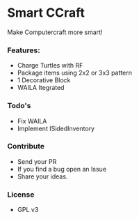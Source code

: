 # Smart CCraft
Make Computercraft more smart!

### Features:

  - Charge Turtles with RF
  - Package items using 2x2 or 3x3 pattern
  - 1 Decorative Block
  - WAILA Itegrated
  
### Todo's
  - Fix WAILA
  - Implement ISidedInventory

### Contribute
  - Send your PR
  - If you find a bug open an Issue
  - Share your ideas.
  
### License
  - GPL v3
  